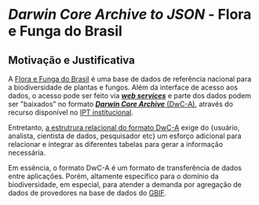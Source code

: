 # ___Darwin Core Archive to JSON___ - Flora e Funga do Brasil

## Motivação e Justificativa

A [Flora e Funga do Brasil](http://floradobrasil.jbrj.gov.br/reflora/listaBrasil/ConsultaPublicaUC/ConsultaPublicaUC.do) é uma base de dados de referência nacional para a biodiversidade de plantas e fungos. Além da interface de acesso aos dados, o acesso pode ser feito via [___web services___](https://servicos.jbrj.gov.br/v2/flora/) e parte dos dados podem ser "baixados" no formato [___Darwin Core Archive___ (DwC-A)](https://www.gbif.org/pt/darwin-core), através do recurso disponível no [IPT institucional](https://ipt.jbrj.gov.br/jbrj/resource?r=lista_especies_flora_brasil).

Entretanto, [a estrutrura relacional do formato DwC-A](https://journals.plos.org/plosone/article?id=10.1371/journal.pone.0029715) exige do {usuário, analista, cientista de dados, pesquisador etc} um esforço adicional para relacionar e integrar as diferentes tabelas para gerar a informação necessária.

Em essência, o formato DwC-A é um formato de transferência de dados entre aplicações. Porém, altamente específico para o domínio da biodiversidade, em especial, para atender a demanda por agregação de dados de provedores na base de dados do [GBIF](https://www.gbif.org/).
